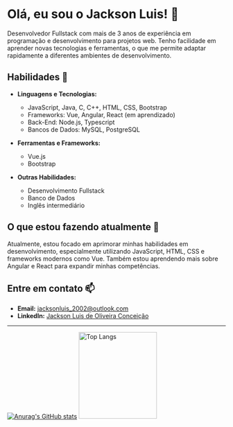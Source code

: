 # Olá, eu sou o Jackson Luis! 👋

Desenvolvedor Fullstack com mais de 3 anos de experiência em programação e desenvolvimento para projetos web. Tenho facilidade em aprender novas tecnologias e ferramentas, o que me permite adaptar rapidamente a diferentes ambientes de desenvolvimento.

## Habilidades 🚀

- **Linguagens e Tecnologias:**
  - JavaScript, Java, C, C++, HTML, CSS, Bootstrap
  - Frameworks: Vue, Angular, React (em aprendizado)
  - Back-End: Node.js, Typescript
  - Bancos de Dados: MySQL, PostgreSQL

- **Ferramentas e Frameworks:**
  - Vue.js
  - Bootstrap

- **Outras Habilidades:**
  - Desenvolvimento Fullstack
  - Banco de Dados
  - Inglês intermediário

## O que estou fazendo atualmente 🔭

Atualmente, estou focado em aprimorar minhas habilidades em desenvolvimento, especialmente utilizando JavaScript, HTML, CSS e frameworks modernos como Vue. Também estou aprendendo mais sobre Angular e React para expandir minhas competências.

## Entre em contato 📫

- **Email:** [jacksonluis_2002@outlook.com](mailto:jacksonluis_2002@outlook.com)
- **LinkedIn:** [Jackson Luis de Oliveira Conceição](https://www.linkedin.com/in/jackson-luis-de-oliveira-concei%C3%A7%C3%A3o/)

---
[![Anurag's GitHub stats](https://github-readme-stats.vercel.app/api?username=Jackson-Luis&locale=pt-br&theme=dark)](https://github.com/anuraghazra/github-readme-stats)
<a href="https://github.com/SeuPerfilAqui/github-readme-stats">
  <img src="https://github-readme-stats.vercel.app/api/top-langs/?username=Jackson-Luis&langs_count=8&locale=pt-br" alt="Top Langs" style="width: 180px;height:200"/>
</a>
